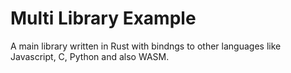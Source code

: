 # Multi Library Example

A main library written in Rust with bindngs to other languages like Javascript, C, Python and also WASM.